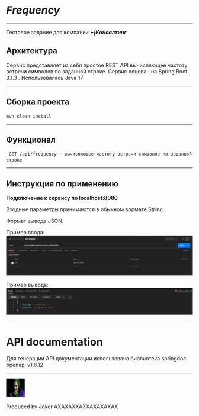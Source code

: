 # ___Frequency___
___
Тестовое задание для компании **___+|Консалтинг___**

## Архитектура
Сервис представляет из себя простое  REST API вычисляющее частоту встречи символов по заданной строке.
Сервис основан на Spring Boot 3.1.3 .
Использовалась Java 17
_____
## Сборка проекта
```
mvn clean install
```

_____
## Функционал
```
 GET /api/frequency - вычисляющее частоту встречи символов по заданной строке
```
___
## Инструкция по применению
**Подключение к сервису по localhost:8080**

Входные параметры принимаются в обычном вормате String.

Формат вывода JSON.

Пример ввода:
![img.png](img.png)

Пример вывода:
![img_1.png](img_1.png)
___
# API documentation
Для генерации API документации использована библиотека springdoc-openapi v1.6.12
___

<img src="jok.jpg" height="50" width="50"/>     

Produced by Joker AXAXAXXAXXAXAXAXAX
